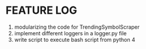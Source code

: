 # FEATURE LOG

1. modularizing the code for TrendingSymbolScraper
2. implement different loggers in a logger.py file
3. write script to execute bash script from python
4   

